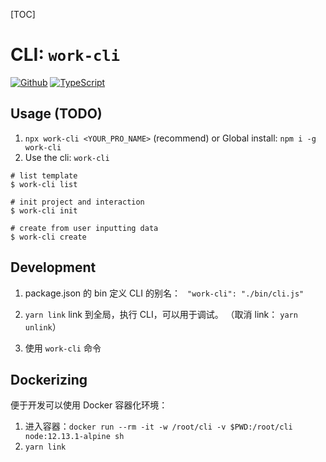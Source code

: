 [TOC]

# CLI: `work-cli`

[![Github][github-image]][github-url] [![TypeScript][ts-image]][ts-url]

[github-image]: https://badges.aleen42.com/src/github.svg
[github-url]: https://github.com/imjeen/work-cli
[ts-image]: https://badges.aleen42.com/src/typescript.svg
[ts-url]: https://www.typescriptlang.org/

## Usage (TODO)

1. `npx work-cli <YOUR_PRO_NAME>` (recommend) or Global install: `npm i -g work-cli`
2. Use the cli: `work-cli`

```SHELL
# list template
$ work-cli list

# init project and interaction
$ work-cli init

# create from user inputting data
$ work-cli create
```

## Development

1.  package.json 的 bin 定义 CLI 的别名：
    ` "work-cli": "./bin/cli.js"`

2.  `yarn link` link 到全局，执行 CLI，可以用于调试。 （取消 link： `yarn unlink`）

3.  使用 `work-cli` 命令

## Dockerizing

便于开发可以使用 Docker 容器化环境：

1. 进入容器：`docker run --rm -it -w /root/cli -v $PWD:/root/cli node:12.13.1-alpine sh`
2. `yarn link`
